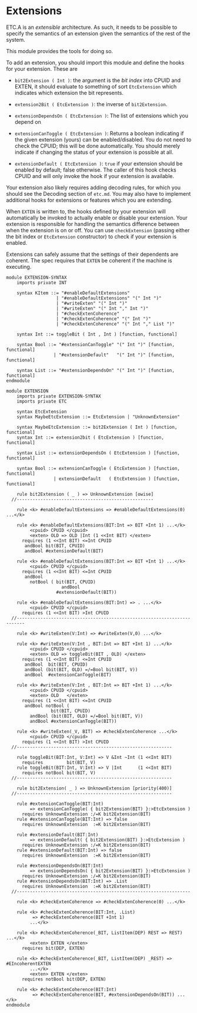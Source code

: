 # Extensions

ETC.A is an _extensible_ architecture. As such, it needs to be possible to
specify the semantics of an extension given the semantics of the rest of the
system.

This module provides the tools for doing so.

To add an extension, you should import this module and define the hooks for your
extension. These are

* `bit2Extension ( Int )`: the argument is the _bit index_ into CPUID and EXTEN,
  it should evaluate to something of sort `EtcExtension` which indicates which
  extension the bit represents.

* `extension2Bit ( EtcExtension )`: the inverse of `bit2Extension`.

* `extensionDependsOn ( EtcExtension )`: The list of extensions which you
  depend on

* `extensionCanToggle ( EtcExtension )`: Returns a boolean indicating if the
  given extension (yours) can be enabled/disabled. You do not need to check
  the CPUID; this will be done automatically. You should merely indicate if
  changing the status of your extension is possible at all.

* `extensionDefault ( EtcExtension )`: `true` if your extension should be
  enabled by default; false otherwise.
  The caller of this hook checks CPUID and will only invoke the hook if
  your extension is available.

Your extension also likely requires adding decoding rules, for which you should
see the Decoding section of `etc.md`. You may also have to implement additional
hooks for extensions or features which you are extending.

When `EXTEN` is written to, the hooks defined by your extension will automatically
be invoked to actually enable or disable your extension. Your extension is
responsible for handling the semantics difference between when the extension is
on or off. You can use `checkExtension` (passing either the bit index or
`EtcExtension` constructor) to check if your extension is enabled.

Extensions can safely assume that the settings of their dependents are coherent.
The spec requires that `EXTEN` be coherent if the machine is executing.

```k
module EXTENSION-SYNTAX
    imports private INT

    syntax KItem ::= "#enableDefaultExtensions"
                   | "#enableDefaultExtensions" "(" Int ")"
                   | "#writeExten" "(" Int ")"
                   | "#writeExten" "(" Int "," Int ")"
                   | "#checkExtenCoherence"
                   | "#checkExtenCoherence" "(" Int ")"
                   | "#checkExtenCoherence" "(" Int "," List ")"

    syntax Int ::= toggleBit ( Int , Int ) [function, functional]

    syntax Bool ::= "#extensionCanToggle" "(" Int ")" [function, functional]
                  | "#extensionDefault"   "(" Int ")" [function, functional]

    syntax List ::= "#extensionDependsOn" "(" Int ")" [function, functional]
endmodule
```

```k
module EXTENSION
    imports private EXTENSION-SYNTAX
    imports private ETC

    syntax EtcExtension
    syntax MaybeEtcExtension ::= EtcExtension | "UnknownExtension"

    syntax MaybeEtcExtension ::= bit2Extension ( Int ) [function, functional]
    syntax Int ::= extension2bit ( EtcExtension ) [function, functional]

    syntax List ::= extensionDependsOn ( EtcExtension ) [function, functional]

    syntax Bool ::= extensionCanToggle ( EtcExtension ) [function, functional]
                  | extensionDefault   ( EtcExtension ) [function, functional]

    rule bit2Extension ( _ ) => UnknownExtension [owise]
  //----------------------------------------------------

    rule <k> #enableDefaultExtensions => #enableDefaultExtensions(0) ...</k>

    rule <k> #enableDefaultExtensions(BIT:Int => BIT +Int 1) ...</k>
         <cpuid> CPUID </cpuid>
         <exten> OLD => OLD |Int (1 <<Int BIT) </exten>
      requires (1 <<Int BIT) <=Int CPUID
       andBool bit(BIT, CPUID)
       andBool #extensionDefault(BIT)

    rule <k> #enableDefaultExtensions(BIT:Int => BIT +Int 1) ...</k>
         <cpuid> CPUID </cpuid>
      requires (1 <<Int BIT) <=Int CPUID
       andBool
         notBool ( bit(BIT, CPUID)
                     andBool
                   #extensionDefault(BIT))

    rule <k> #enableDefaultExtensions(BIT:Int) => . ...</k>
         <cpuid> CPUID </cpuid>
      requires (1 <<Int BIT) >Int CPUID
  //-------------------------------------------------------------------------

    rule <k> #writeExten(V:Int) => #writeExten(V,0) ...</k>

    rule <k> #writeExten(V:Int , BIT:Int => BIT +Int 1) ...</k>
         <cpuid> CPUID </cpuid>
         <exten> OLD => toggleBit(BIT , OLD) </exten>
      requires (1 <<Int BIT) <=Int CPUID
       andBool  bit(BIT, CPUID)
       andBool (bit(BIT, OLD) =/=Bool bit(BIT, V))
       andBool  #extensionCanToggle(BIT)

    rule <k> #writeExten(V:Int , BIT:Int => BIT +Int 1) ...</k>
         <cpuid> CPUID </cpuid>
         <exten> OLD   </exten>
      requires (1 <<Int BIT) <=Int CPUID
       andBool notBool (
                 bit(BIT, CPUID)
         andBool (bit(BIT, OLD) =/=Bool bit(BIT, V))
         andBool #extensionCanToggle(BIT))

    rule <k> #writeExten(_V, BIT) => #checkExtenCoherence ...</k>
         <cpuid> CPUID </cpuid>
      requires (1 <<Int BIT) >Int CPUID
  //-----------------------------------------------------------

    rule toggleBit(BIT:Int, V:Int) => V &Int ~Int (1 <<Int BIT)
      requires         bit(BIT, V)
    rule toggleBit(BIT:Int, V:Int) => V |Int      (1 <<Int BIT)
      requires notBool bit(BIT, V)
  //-----------------------------------------------------------

    rule bit2Extension( _ ) => UnknownExtension [priority(400)]
  //-----------------------------------------------------------

    rule #extensionCanToggle(BIT:Int) 
         => extensionCanToggle( { bit2Extension(BIT) }:>EtcExtension )
      requires UnknownExtension :/=K bit2Extension(BIT)
    rule #extensionCanToggle(BIT:Int) => false
      requires UnknownExtension  :=K bit2Extension(BIT)

    rule #extensionDefault(BIT:Int)
         => extensionDefault( { bit2Extension(BIT) }:>EtcExtension )
      requires UnknownExtension :/=K bit2Extension(BIT)
    rule #extensionDefault(BIT:Int) => false
      requires UnknownExtension  :=K bit2Extension(BIT)

    rule #extensionDependsOn(BIT:Int)
         => extensionDependsOn( { bit2Extension(BIT) }:>EtcExtension )
      requires UnknownExtension :/=K bit2Extension(BIT)
    rule #extensionDependsOn(BIT:Int) => .List
      requires UnknownExtension  :=K bit2Extension(BIT)
  //------------------------------------------------------------------

    rule <k> #checkExtenCoherence => #checkExtenCoherence(0) ...</k>

    rule <k> #checkExtenCoherence(BIT:Int, .List) 
          => #checkExtenCoherence(BIT +Int 1)
         ...</k>

    rule <k> #checkExtenCoherence(_BIT, ListItem(DEP) REST => REST) ...</k>
         <exten> EXTEN </exten>
      requires bit(DEP, EXTEN)

    rule <k> #checkExtenCoherence(_BIT, ListItem(DEP) _REST) => #EIncoherentEXTEN
         ...</k>
         <exten> EXTEN </exten>
      requires notBool bit(DEP, EXTEN)

    rule <k> #checkExtenCoherence(BIT:Int)
          => #checkExtenCoherence(BIT, #extensionDependsOn(BIT)) ...</k>
endmodule
```
